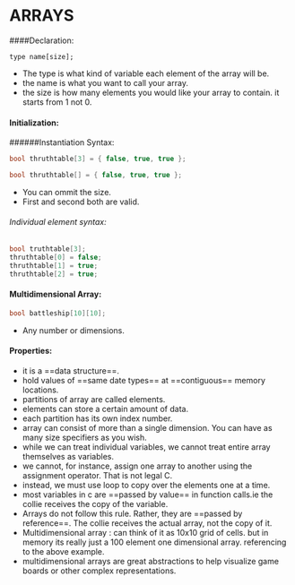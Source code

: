 # ARRAYS

####Declaration:

`type name[size];`

- The type is what kind of variable each element  of the array will be.
- the name is what you want to call your array.
- the size is how many elements you would like your array to contain. it starts from
    1 not 0.

#### Initialization:

######Instantiation Syntax:

```c
bool thruthtable[3] = { false, true, true };
```

```C
bool thruthtable[] = { false, true, true };
```

- You can ommit the size.
- First and second both are valid.

###### Individual element syntax:

``` C 
bool truthtable[3];
thruthtable[0] = false;
thruthtable[1] = true;
thruthtable[2] = true;
```

#### Multidimensional Array:

```c
bool battleship[10][10];
```

- Any number or dimensions.

#### Properties:

- it is a ==data structure==.
- hold values of ==same date types== at ==contiguous== memory locations.
- partitions of array are called elements.
- elements can store a certain amount of data.
- each partition has its own index number.
- array can consist of more than a single dimension. You can have as many size
    specifiers as you wish.
- while we can treat individual variables, we cannot treat entire array themselves as
    variables.
- we cannot, for instance, assign one array to another using the assignment
    operator. That is not legal C.
- instead, we must use loop to copy over the elements one at a time.
- most variables in c are ==passed by value== in function calls.ie
    the collie receives the copy of the variable.
- Arrays do not follow this rule. Rather, they are ==passed by reference==. The collie receives the
    actual array, not the copy of it.
- Multidimensional array : can think of it as 10x10 grid of cells. but in memory its really just a 100 element one dimensional array. referencing to the above example.
- multidimensional arrays are great abstractions to help visualize game boards or other complex
    representations.

